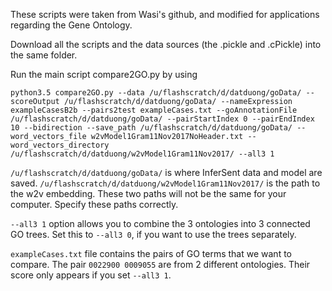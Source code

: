 These scripts were taken from Wasi's github, and modified for applications regarding the Gene Ontology. 

Download all the scripts and the data sources (the .pickle and .cPickle) into the same folder. 

Run the main script compare2GO.py by using 

```
python3.5 compare2GO.py --data /u/flashscratch/d/datduong/goData/ --scoreOutput /u/flashscratch/d/datduong/goData/ --nameExpression exampleCasesB2b --pairs2test exampleCases.txt --goAnnotationFile /u/flashscratch/d/datduong/goData/ --pairStartIndex 0 --pairEndIndex 10 --bidirection --save_path /u/flashscratch/d/datduong/goData/ --word_vectors_file w2vModel1Gram11Nov2017NoHeader.txt --word_vectors_directory /u/flashscratch/d/datduong/w2vModel1Gram11Nov2017/ --all3 1
```

```/u/flashscratch/d/datduong/goData/``` is where InferSent data and model are saved. 
```/u/flashscratch/d/datduong/w2vModel1Gram11Nov2017/``` is the path to the w2v embedding. 
These two paths will not be the same for your computer. Specify these paths correctly. 

```--all3 1``` option allows you to combine the 3 ontologies into 3 connected GO trees. Set this to ```--all3 0```, if you want to use the trees separately. 

```exampleCases.txt``` file contains the pairs of GO terms that we want to compare. The pair ```0022900 0009055``` are from 2 different ontologies. Their score only appears if you set ```--all3 1```.
